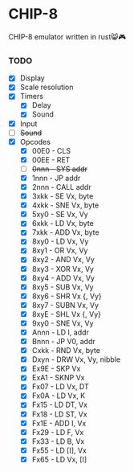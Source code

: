 # CHIP-8
CHIP-8 emulator written in rust😸🎮

### TODO
- [x] Display
- [x] Scale resolution
- [x] Timers
    - [x] Delay
    - [x] Sound
- [x] Input
- [ ] <strike>Sound</strike>
- [x] Opcodes
    - [x] 00E0 - CLS
    - [x] 00EE - RET
    - [ ] <strike>0nnn - SYS addr</strike>
    - [x] 1nnn - JP addr
    - [x] 2nnn - CALL addr
    - [x] 3xkk - SE Vx, byte
    - [x] 4xkk - SNE Vx, byte
    - [x] 5xy0 - SE Vx, Vy
    - [x] 6xkk - LD Vx, byte
    - [x] 7xkk - ADD Vx, byte
    - [x] 8xy0 - LD Vx, Vy
    - [x] 8xy1 - OR Vx, Vy
    - [x] 8xy2 - AND Vx, Vy
    - [x] 8xy3 - XOR Vx, Vy
    - [x] 8xy4 - ADD Vx, Vy
    - [x] 8xy5 - SUB Vx, Vy
    - [x] 8xy6 - SHR Vx {, Vy}
    - [x] 8xy7 - SUBN Vx, Vy
    - [x] 8xyE - SHL Vx {, Vy}
    - [x] 9xy0 - SNE Vx, Vy
    - [x] Annn - LD I, addr
    - [x] Bnnn - JP V0, addr
    - [x] Cxkk - RND Vx, byte
    - [x] Dxyn - DRW Vx, Vy, nibble
    - [x] Ex9E - SKP Vx
    - [x] ExA1 - SKNP Vx
    - [x] Fx07 - LD Vx, DT
    - [x] Fx0A - LD Vx, K
    - [x] Fx15 - LD DT, Vx
    - [x] Fx18 - LD ST, Vx
    - [x] Fx1E - ADD I, Vx
    - [x] Fx29 - LD F, Vx
    - [x] Fx33 - LD B, Vx
    - [x] Fx55 - LD [I], Vx
    - [x] Fx65 - LD Vx, [I]

